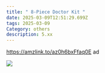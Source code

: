 ```yaml
---
title: " 8-Piece Doctor Kit "
date: 2025-03-09T12:51:29.699Z
tags: 2025-03-09
Category: others
description: 5.xx
---
```

https://amzlink.to/az0h6bxFfaq0E  ad <!--StartFragment-->

![](https://m.media-amazon.com/images/I/51Tw7sQD-7L._AC_SL1500_.jpg)

<!--EndFragment-->